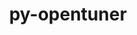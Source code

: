 ---
title: "py-opentuner"
layout: cache
categories: [package, develop]
meta: {"versions": ["0.8.7"], "compilers": ["gcc@=11.1.0"], "oss": ["ubuntu20.04"], "platforms": ["linux"], "targets": ["ppc64le", "x86_64_v3"], "stacks": ["e4s", "e4s-power", "root"], "num_specs": 11, "num_specs_by_stack": {"root": 11, "e4s-power": 5, "e4s": 6}}
spec_details: [{"hash": "yq7drtypctzfxwtggdwatiwg5gpwdakk", "compiler": "gcc@=11.1.0", "versions": ["0.8.7"], "os": "ubuntu20.04", "platform": "linux", "target": "ppc64le", "variants": ["build_system=python_pip"], "stacks": ["root", "e4s-power"], "size": "-", "tarball": "https://binaries.spack.io/develop/build_cache/linux-ubuntu20.04-ppc64le/gcc-11.1.0/py-opentuner-0.8.7/linux-ubuntu20.04-ppc64le-gcc-11.1.0-py-opentuner-0.8.7-yq7drtypctzfxwtggdwatiwg5gpwdakk.spack"}, {"hash": "iian7ndcqrvinbqbderkq5xvsk7m67dy", "compiler": "gcc@=11.1.0", "versions": ["0.8.7"], "os": "ubuntu20.04", "platform": "linux", "target": "ppc64le", "variants": ["build_system=python_pip"], "stacks": ["root", "e4s-power"], "size": "-", "tarball": "https://binaries.spack.io/develop/build_cache/linux-ubuntu20.04-ppc64le/gcc-11.1.0/py-opentuner-0.8.7/linux-ubuntu20.04-ppc64le-gcc-11.1.0-py-opentuner-0.8.7-iian7ndcqrvinbqbderkq5xvsk7m67dy.spack"}, {"hash": "yjir2bfqv4ayaxncv57lkao3uh7dvki5", "compiler": "gcc@=11.1.0", "versions": ["0.8.7"], "os": "ubuntu20.04", "platform": "linux", "target": "ppc64le", "variants": ["build_system=python_pip"], "stacks": ["root", "e4s-power"], "size": "-", "tarball": "https://binaries.spack.io/develop/build_cache/linux-ubuntu20.04-ppc64le/gcc-11.1.0/py-opentuner-0.8.7/linux-ubuntu20.04-ppc64le-gcc-11.1.0-py-opentuner-0.8.7-yjir2bfqv4ayaxncv57lkao3uh7dvki5.spack"}, {"hash": "xqrawwvdxxh435wjaivxw7qhjnrxnjje", "compiler": "gcc@=11.1.0", "versions": ["0.8.7"], "os": "ubuntu20.04", "platform": "linux", "target": "ppc64le", "variants": ["build_system=python_pip"], "stacks": ["root", "e4s-power"], "size": "-", "tarball": "https://binaries.spack.io/develop/build_cache/linux-ubuntu20.04-ppc64le/gcc-11.1.0/py-opentuner-0.8.7/linux-ubuntu20.04-ppc64le-gcc-11.1.0-py-opentuner-0.8.7-xqrawwvdxxh435wjaivxw7qhjnrxnjje.spack"}, {"hash": "cptrorm4shiwmz2fcjezmq22gdzs63wr", "compiler": "gcc@=11.1.0", "versions": ["0.8.7"], "os": "ubuntu20.04", "platform": "linux", "target": "ppc64le", "variants": ["build_system=python_pip"], "stacks": ["root", "e4s-power"], "size": "-", "tarball": "https://binaries.spack.io/develop/build_cache/linux-ubuntu20.04-ppc64le/gcc-11.1.0/py-opentuner-0.8.7/linux-ubuntu20.04-ppc64le-gcc-11.1.0-py-opentuner-0.8.7-cptrorm4shiwmz2fcjezmq22gdzs63wr.spack"}, {"hash": "gapvavomwkjafeqkjsptbpe4aflu5ar5", "compiler": "gcc@=11.1.0", "versions": ["0.8.7"], "os": "ubuntu20.04", "platform": "linux", "target": "x86_64_v3", "variants": ["build_system=python_pip"], "stacks": ["root", "e4s"], "size": "-", "tarball": "https://binaries.spack.io/develop/build_cache/linux-ubuntu20.04-x86_64_v3/gcc-11.1.0/py-opentuner-0.8.7/linux-ubuntu20.04-x86_64_v3-gcc-11.1.0-py-opentuner-0.8.7-gapvavomwkjafeqkjsptbpe4aflu5ar5.spack"}, {"hash": "cy7ncc25vzxsow5kc66ugxmmezjl5uoa", "compiler": "gcc@=11.1.0", "versions": ["0.8.7"], "os": "ubuntu20.04", "platform": "linux", "target": "x86_64_v3", "variants": ["build_system=python_pip"], "stacks": ["root", "e4s"], "size": "-", "tarball": "https://binaries.spack.io/develop/build_cache/linux-ubuntu20.04-x86_64_v3/gcc-11.1.0/py-opentuner-0.8.7/linux-ubuntu20.04-x86_64_v3-gcc-11.1.0-py-opentuner-0.8.7-cy7ncc25vzxsow5kc66ugxmmezjl5uoa.spack"}, {"hash": "zv6rmprj7wghnovoi6cnpbwdxdghz7co", "compiler": "gcc@=11.1.0", "versions": ["0.8.7"], "os": "ubuntu20.04", "platform": "linux", "target": "x86_64_v3", "variants": ["build_system=python_pip"], "stacks": ["root", "e4s"], "size": "-", "tarball": "https://binaries.spack.io/develop/build_cache/linux-ubuntu20.04-x86_64_v3/gcc-11.1.0/py-opentuner-0.8.7/linux-ubuntu20.04-x86_64_v3-gcc-11.1.0-py-opentuner-0.8.7-zv6rmprj7wghnovoi6cnpbwdxdghz7co.spack"}, {"hash": "tkr3c3ap6kaiegujq5gbmdsflvra5yrm", "compiler": "gcc@=11.1.0", "versions": ["0.8.7"], "os": "ubuntu20.04", "platform": "linux", "target": "x86_64_v3", "variants": ["build_system=python_pip"], "stacks": ["root", "e4s"], "size": "-", "tarball": "https://binaries.spack.io/develop/build_cache/linux-ubuntu20.04-x86_64_v3/gcc-11.1.0/py-opentuner-0.8.7/linux-ubuntu20.04-x86_64_v3-gcc-11.1.0-py-opentuner-0.8.7-tkr3c3ap6kaiegujq5gbmdsflvra5yrm.spack"}, {"hash": "jloo4zvaijnoxmpoex2iqsk7ov2bqigd", "compiler": "gcc@=11.1.0", "versions": ["0.8.7"], "os": "ubuntu20.04", "platform": "linux", "target": "x86_64_v3", "variants": ["build_system=python_pip"], "stacks": ["root", "e4s"], "size": "-", "tarball": "https://binaries.spack.io/develop/build_cache/linux-ubuntu20.04-x86_64_v3/gcc-11.1.0/py-opentuner-0.8.7/linux-ubuntu20.04-x86_64_v3-gcc-11.1.0-py-opentuner-0.8.7-jloo4zvaijnoxmpoex2iqsk7ov2bqigd.spack"}, {"hash": "4oinrp6rfabmbsxdwfeircjdabutammz", "compiler": "gcc@=11.1.0", "versions": ["0.8.7"], "os": "ubuntu20.04", "platform": "linux", "target": "x86_64_v3", "variants": ["build_system=python_pip"], "stacks": ["root", "e4s"], "size": "-", "tarball": "https://binaries.spack.io/develop/build_cache/linux-ubuntu20.04-x86_64_v3/gcc-11.1.0/py-opentuner-0.8.7/linux-ubuntu20.04-x86_64_v3-gcc-11.1.0-py-opentuner-0.8.7-4oinrp6rfabmbsxdwfeircjdabutammz.spack"}]
---
